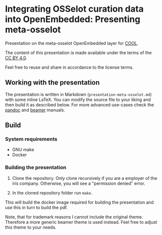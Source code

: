 # Integrating OSSelot curation data into OpenEmbedded: Presenting meta-osselot

Presentation on the meta-osselot OpenEmbedded layer for [COOL](https://www.osadl.org/?id=4133#c19711).

The content of this presentation is made available under the terms of the [CC BY 4.0](https://creativecommons.org/licenses/by/4.0/).

Feel free to reuse and share in accordance to the license terms.

## Working with the presentation

The presentation is written in Markdown (`presentation-meta-osselot.md`) with some inline LaTeX. You can modify the source file to your liking and then build it as described below. For more advanced use-cases check the [pandoc](https://pandoc.org/MANUAL.html) and [beamer](https://mirrors.dotsrc.org/ctan/macros/latex/contrib/beamer/doc/beameruserguide.pdf) manuals.

## Build

### System requirements

- GNU make
- Docker

### Building the presentation

1. Clone the repository. Only clone recursively if you are a employer of the iris company. Otherwise, you will see a "permission denied" error.

2. In the cloned repository folder run `make`.

This will build the docker image required for building the presentation and use this in turn to build the pdf.

Note, that for trademark reasons I cannot include the original theme. Therefore a more generic beamer theme is used instead. Feel free to adjust this theme to your needs.
